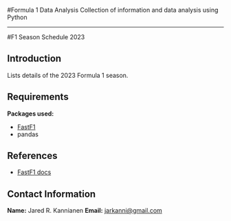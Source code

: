 #Formula 1 Data Analysis
Collection of information and data analysis using Python

---

#F1 Season Schedule 2023
## Introduction
Lists details of the 2023 Formula 1 season.

## Requirements
**Packages used:**
- [FastF1](https://github.com/theOehrly/Fast-F1)
- pandas

## References
- [FastF1 docs](https://theoehrly.github.io/Fast-F1/)

## Contact Information
**Name:** Jared R. Kannianen
**Email:** jarkanni@gmail.com
